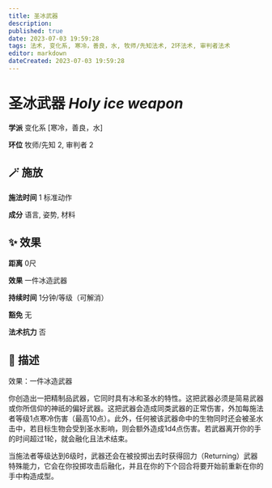 ```yaml
---
title: 圣冰武器
description: 
published: true
date: 2023-07-03 19:59:28
tags: 法术, 变化系, 寒冷，善良，水, 牧师/先知法术, 2环法术, 审判者法术
editor: markdown
dateCreated: 2023-07-03 19:59:28
---
```


# **圣冰武器** *Holy ice weapon*

**学派** 变化系 \[寒冷，善良，水\] 

**环位** 牧师/先知 2, 审判者 2

## 🪄 施放

**施法时间** 1 标准动作

**成分** 语言, 姿势, 材料

## ✨ 效果  

**距离** 0尺 

**效果** 一件冰造武器 

**持续时间** 1分钟/等级（可解消） 

**豁免** 无

**法术抗力** 否

## 📖 描述

效果：一件冰造武器

你创造出一把精制品武器，它同时具有冰和圣水的特性。这把武器必须是简易武器或你所信仰的神祇的偏好武器。这把武器会造成同类武器的正常伤害，外加每施法者等级1点寒冷伤害（最高10点）。此外，任何被该武器命中的生物同时还会被圣水击中，若目标生物会受到圣水影响，则会额外造成1d4点伤害。若武器离开你的手的时间超过1轮，就会融化且法术结束。

当施法者等级达到6级时，武器还会在被投掷出去时获得回力（Returning）武器特殊能力，它会在你投掷攻击后融化，并且在你的下个回合将要开始前重新在你的手中构造成型。
    